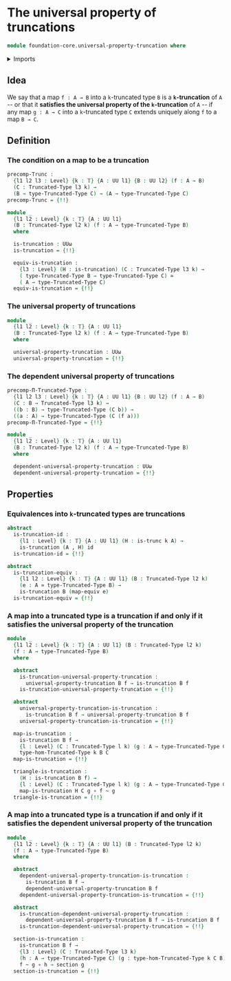 # The universal property of truncations

```agda
module foundation-core.universal-property-truncation where
```

<details><summary>Imports</summary>

```agda
open import foundation.dependent-pair-types
open import foundation.function-extensionality
open import foundation.universal-property-equivalences
open import foundation.universe-levels

open import foundation-core.contractible-maps
open import foundation-core.contractible-types
open import foundation-core.equivalences
open import foundation-core.function-types
open import foundation-core.functoriality-dependent-pair-types
open import foundation-core.homotopies
open import foundation-core.identity-types
open import foundation-core.precomposition-functions
open import foundation-core.sections
open import foundation-core.truncated-types
open import foundation-core.truncation-levels
open import foundation-core.type-theoretic-principle-of-choice
```

</details>

## Idea

We say that a map `f : A → B` into a `k`-truncated type `B` is a
**`k`-truncation** of `A` -- or that it **satisfies the universal property of
the `k`-truncation** of `A` -- if any map `g : A → C` into a `k`-truncated type
`C` extends uniquely along `f` to a map `B → C`.

## Definition

### The condition on a map to be a truncation

```agda
precomp-Trunc :
  {l1 l2 l3 : Level} {k : 𝕋} {A : UU l1} {B : UU l2} (f : A → B)
  (C : Truncated-Type l3 k) →
  (B → type-Truncated-Type C) → (A → type-Truncated-Type C)
precomp-Trunc = {!!}

module _
  {l1 l2 : Level} {k : 𝕋} {A : UU l1}
  (B : Truncated-Type l2 k) (f : A → type-Truncated-Type B)
  where

  is-truncation : UUω
  is-truncation = {!!}

  equiv-is-truncation :
    {l3 : Level} (H : is-truncation) (C : Truncated-Type l3 k) →
    ( type-Truncated-Type B → type-Truncated-Type C) ≃
    ( A → type-Truncated-Type C)
  equiv-is-truncation = {!!}
```

### The universal property of truncations

```agda
module _
  {l1 l2 : Level} {k : 𝕋} {A : UU l1}
  (B : Truncated-Type l2 k) (f : A → type-Truncated-Type B)
  where

  universal-property-truncation : UUω
  universal-property-truncation = {!!}
```

### The dependent universal property of truncations

```agda
precomp-Π-Truncated-Type :
  {l1 l2 l3 : Level} {k : 𝕋} {A : UU l1} {B : UU l2} (f : A → B)
  (C : B → Truncated-Type l3 k) →
  ((b : B) → type-Truncated-Type (C b)) →
  ((a : A) → type-Truncated-Type (C (f a)))
precomp-Π-Truncated-Type = {!!}

module _
  {l1 l2 : Level} {k : 𝕋} {A : UU l1}
  (B : Truncated-Type l2 k) (f : A → type-Truncated-Type B)
  where

  dependent-universal-property-truncation : UUω
  dependent-universal-property-truncation = {!!}
```

## Properties

### Equivalences into `k`-truncated types are truncations

```agda
abstract
  is-truncation-id :
    {l1 : Level} {k : 𝕋} {A : UU l1} (H : is-trunc k A) →
    is-truncation (A , H) id
  is-truncation-id = {!!}

abstract
  is-truncation-equiv :
    {l1 l2 : Level} {k : 𝕋} {A : UU l1} (B : Truncated-Type l2 k)
    (e : A ≃ type-Truncated-Type B) →
    is-truncation B (map-equiv e)
  is-truncation-equiv = {!!}
```

### A map into a truncated type is a truncation if and only if it satisfies the universal property of the truncation

```agda
module _
  {l1 l2 : Level} {k : 𝕋} {A : UU l1} (B : Truncated-Type l2 k)
  (f : A → type-Truncated-Type B)
  where

  abstract
    is-truncation-universal-property-truncation :
      universal-property-truncation B f → is-truncation B f
    is-truncation-universal-property-truncation = {!!}

  abstract
    universal-property-truncation-is-truncation :
      is-truncation B f → universal-property-truncation B f
    universal-property-truncation-is-truncation = {!!}

  map-is-truncation :
    is-truncation B f →
    {l : Level} (C : Truncated-Type l k) (g : A → type-Truncated-Type C) →
    type-hom-Truncated-Type k B C
  map-is-truncation = {!!}

  triangle-is-truncation :
    (H : is-truncation B f) →
    {l : Level} (C : Truncated-Type l k) (g : A → type-Truncated-Type C) →
    map-is-truncation H C g ∘ f ~ g
  triangle-is-truncation = {!!}
```

### A map into a truncated type is a truncation if and only if it satisfies the dependent universal property of the truncation

```agda
module _
  {l1 l2 : Level} {k : 𝕋} {A : UU l1} (B : Truncated-Type l2 k)
  (f : A → type-Truncated-Type B)
  where

  abstract
    dependent-universal-property-truncation-is-truncation :
      is-truncation B f →
      dependent-universal-property-truncation B f
    dependent-universal-property-truncation-is-truncation = {!!}

  abstract
    is-truncation-dependent-universal-property-truncation :
      dependent-universal-property-truncation B f → is-truncation B f
    is-truncation-dependent-universal-property-truncation = {!!}

  section-is-truncation :
    is-truncation B f →
    {l3 : Level} (C : Truncated-Type l3 k)
    (h : A → type-Truncated-Type C) (g : type-hom-Truncated-Type k C B) →
    f ~ g ∘ h → section g
  section-is-truncation = {!!}
```
